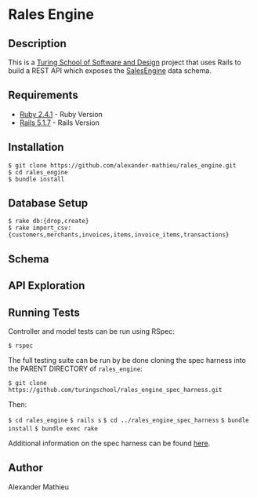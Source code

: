 # Rales Engine

## Description
This is a [Turing School of Software and Design](https://turing.io/) project that uses Rails to build a REST API which exposes the [SalesEngine](https://github.com/turingschool-examples/sales_engine/tree/master/data) data schema.

## Requirements
 * [Ruby 2.4.1](https://www.ruby-lang.org/en/downloads/) - Ruby Version
 * [Rails 5.1.7](https://rubyonrails.org/) - Rails Version

## Installation
```
$ git clone https://github.com/alexander-mathieu/rales_engine.git
$ cd rales_engine
$ bundle install
```

## Database Setup
```
$ rake db:{drop,create}
$ rake import_csv:{customers,merchants,invoices,items,invoice_items,transactions}
```

## Schema

## API Exploration

## Running Tests
Controller and model tests can be run using RSpec:

`$ rspec`

The full testing suite can be run by be done cloning the spec harness into the PARENT DIRECTORY of `rales_engine`:

`$ git clone https://github.com/turingschool/rales_engine_spec_harness.git`

Then:

`$ cd rales_engine`
`$ rails s`
`$ cd ../rales_engine_spec_harness`
`$ bundle install`
`$ bundle exec rake`

Additional information on the spec harness can be found <a href="https://github.com/turingschool/rales_engine_spec_harness">here</a>.

## Author

Alexander Mathieu

